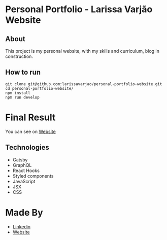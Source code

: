 # Personal Portfolio - Larissa Varjão Website

## About

This project is my personal website, with my skills and curriculum, blog in construction.

## How to run
```shell
git clone git@github.com:larissavarjao/personal-portfolio-website.git
cd personal-portfolio-website/
npm install
npm run develop
```

# Final Result

You can see on [Website](http://larissavarjao.com/)

## Technologies

- Gatsby
- GraphQL
- React Hooks
- Styled components
- JavaScript
- JSX
- CSS


# Made By

- [Linkedin](https://br.linkedin.com/in/larissa-varj%C3%A3o-152932b8)
- [Website](http://larissavarjao.com/)